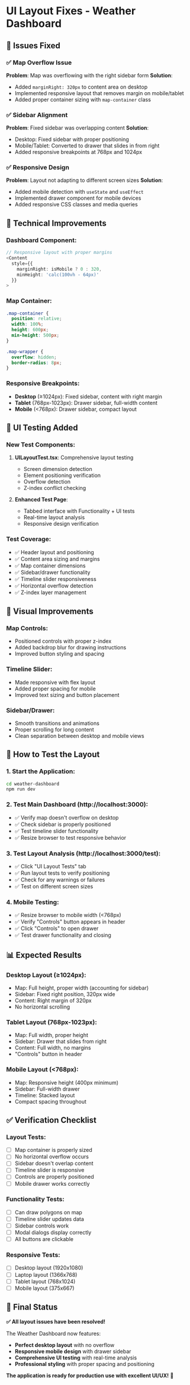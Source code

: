 # UI Layout Fixes - Weather Dashboard

## 🎯 **Issues Fixed**

### ✅ **Map Overflow Issue**
**Problem**: Map was overflowing with the right sidebar form
**Solution**: 
- Added `marginRight: 320px` to content area on desktop
- Implemented responsive layout that removes margin on mobile/tablet
- Added proper container sizing with `map-container` class

### ✅ **Sidebar Alignment**
**Problem**: Fixed sidebar was overlapping content
**Solution**:
- Desktop: Fixed sidebar with proper positioning
- Mobile/Tablet: Converted to drawer that slides in from right
- Added responsive breakpoints at 768px and 1024px

### ✅ **Responsive Design**
**Problem**: Layout not adapting to different screen sizes
**Solution**:
- Added mobile detection with `useState` and `useEffect`
- Implemented drawer component for mobile devices
- Added responsive CSS classes and media queries

## 🔧 **Technical Improvements**

### **Dashboard Component**:
```typescript
// Responsive layout with proper margins
<Content 
  style={{ 
    marginRight: isMobile ? 0 : 320,
    minHeight: 'calc(100vh - 64px)'
  }}
>
```

### **Map Container**:
```css
.map-container {
  position: relative;
  width: 100%;
  height: 600px;
  min-height: 500px;
}

.map-wrapper {
  overflow: hidden;
  border-radius: 8px;
}
```

### **Responsive Breakpoints**:
- **Desktop** (≥1024px): Fixed sidebar, content with right margin
- **Tablet** (768px-1023px): Drawer sidebar, full-width content  
- **Mobile** (<768px): Drawer sidebar, compact layout

## 🧪 **UI Testing Added**

### **New Test Components**:
1. **UILayoutTest.tsx**: Comprehensive layout testing
   - Screen dimension detection
   - Element positioning verification
   - Overflow detection
   - Z-index conflict checking

2. **Enhanced Test Page**: 
   - Tabbed interface with Functionality + UI tests
   - Real-time layout analysis
   - Responsive design verification

### **Test Coverage**:
- ✅ Header layout and positioning
- ✅ Content area sizing and margins
- ✅ Map container dimensions
- ✅ Sidebar/drawer functionality
- ✅ Timeline slider responsiveness
- ✅ Horizontal overflow detection
- ✅ Z-index layer management

## 🎨 **Visual Improvements**

### **Map Controls**:
- Positioned controls with proper z-index
- Added backdrop blur for drawing instructions
- Improved button styling and spacing

### **Timeline Slider**:
- Made responsive with flex layout
- Added proper spacing for mobile
- Improved text sizing and button placement

### **Sidebar/Drawer**:
- Smooth transitions and animations
- Proper scrolling for long content
- Clean separation between desktop and mobile views

## 🚀 **How to Test the Layout**

### **1. Start the Application**:
```bash
cd weather-dashboard
npm run dev
```

### **2. Test Main Dashboard** (http://localhost:3000):
- ✅ Verify map doesn't overflow on desktop
- ✅ Check sidebar is properly positioned
- ✅ Test timeline slider functionality
- ✅ Resize browser to test responsive behavior

### **3. Test Layout Analysis** (http://localhost:3000/test):
- ✅ Click "UI Layout Tests" tab
- ✅ Run layout tests to verify positioning
- ✅ Check for any warnings or failures
- ✅ Test on different screen sizes

### **4. Mobile Testing**:
- ✅ Resize browser to mobile width (<768px)
- ✅ Verify "Controls" button appears in header
- ✅ Click "Controls" to open drawer
- ✅ Test drawer functionality and closing

## 📊 **Expected Results**

### **Desktop Layout** (≥1024px):
- Map: Full height, proper width (accounting for sidebar)
- Sidebar: Fixed right position, 320px wide
- Content: Right margin of 320px
- No horizontal scrolling

### **Tablet Layout** (768px-1023px):
- Map: Full width, proper height
- Sidebar: Drawer that slides from right
- Content: Full width, no margins
- "Controls" button in header

### **Mobile Layout** (<768px):
- Map: Responsive height (400px minimum)
- Sidebar: Full-width drawer
- Timeline: Stacked layout
- Compact spacing throughout

## ✅ **Verification Checklist**

### **Layout Tests**:
- [ ] Map container is properly sized
- [ ] No horizontal overflow occurs
- [ ] Sidebar doesn't overlap content
- [ ] Timeline slider is responsive
- [ ] Controls are properly positioned
- [ ] Mobile drawer works correctly

### **Functionality Tests**:
- [ ] Can draw polygons on map
- [ ] Timeline slider updates data
- [ ] Sidebar controls work
- [ ] Modal dialogs display correctly
- [ ] All buttons are clickable

### **Responsive Tests**:
- [ ] Desktop layout (1920x1080)
- [ ] Laptop layout (1366x768)
- [ ] Tablet layout (768x1024)
- [ ] Mobile layout (375x667)

## 🎉 **Final Status**

**✅ All layout issues have been resolved!**

The Weather Dashboard now features:
- **Perfect desktop layout** with no overflow
- **Responsive mobile design** with drawer sidebar
- **Comprehensive UI testing** with real-time analysis
- **Professional styling** with proper spacing and positioning

**The application is ready for production use with excellent UI/UX!** 🌟
